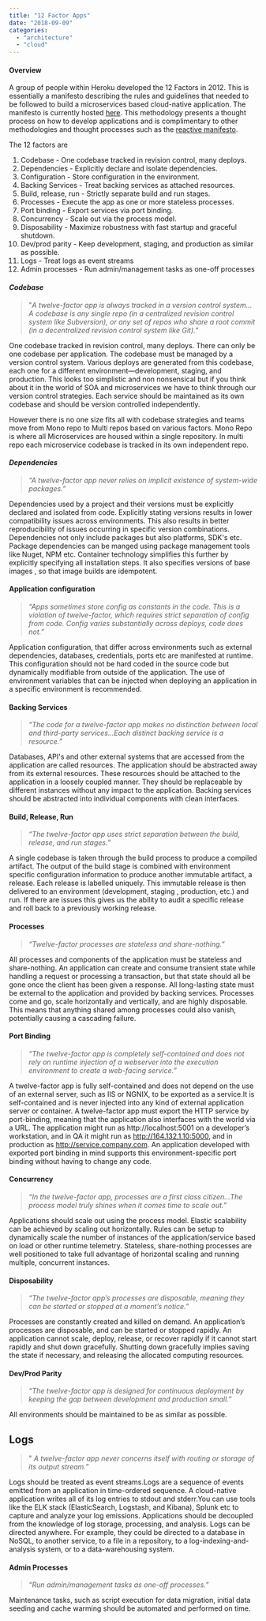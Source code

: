 ```yaml
---
title: "12 Factor Apps"
date: "2018-09-09"
categories: 
  - "architecture"
  - "cloud"
---
```


#### Overview

A group of people within Heroku developed the 12 Factors in 2012. This is essentially a manifesto describing the rules and guidelines that needed to be followed to build a microservices based cloud-native application. The manifesto is currently hosted [here](https://12factor.net/). This methodology presents a thought process on how to develop applications and is complimentary to other methodologies and thought processes such as the [reactive manifesto](https://pradeeploganathan.com/patterns/reactive-manifesto/).

The 12 factors are

1. Codebase - One codebase tracked in revision control, many deploys.
2. Dependencies - Explicitly declare and isolate dependencies.
3. Configuration - Store configuration in the environment.
4. Backing Services - Treat backing services as attached resources.
5. Build, release, run - Strictly separate build and run stages.
6. Processes - Execute the app as one or more stateless processes.
7. Port binding - Export services via port binding.
8. Concurrency - Scale out via the process model.
9. Disposability - Maximize robustness with fast startup and graceful shutdown.
10. Dev/prod parity - Keep development, staging, and production as similar as possible.
11. Logs - Treat logs as event streams
12. Admin processes - Run admin/management tasks as one-off processes

#### **_Codebase_**

> "_A twelve-factor app is always tracked in a version control system… A codebase is any single repo (in a centralized revision control system like Subversion), or any set of repos who share a root commit (in a decentralized revision control system like Git)._"

One codebase tracked in revision control, many deploys. There can only be one codebase per application. The codebase must be managed by a version control system. Various deploys are generated from this codebase, each one for a different environment—development, staging, and production. This looks too simplistic and non nonsensical but if you think about it in the world of SOA and microservices we have to think through our version control strategies. Each service should be maintained as its own codebase and should be version controlled independently.

However there is no one size fits all with codebase strategies and teams move from Mono repo to Multi repos based on various factors. Mono Repo is where all Microservices are housed within a single repository. In multi repo each microservice codebase is tracked in its own independent repo.

#### **_Dependencies_**

> _“A twelve-factor app never relies on implicit existence of system-wide packages.”_

Dependencies used by a project and their versions must be explicitly declared and isolated from code. Explicitly stating versions results in lower compatibility issues across environments. This also results in better reproducibility of issues occurring in specific version combinations. Dependencies not only include packages but also platforms, SDK's etc. Package dependencies can be manged using package management tools like Nuget, NPM etc. Container technology simplifies this further by explicitly specifying all installation steps. It also specifies versions of base images , so that image builds are idempotent.

#### Application configuration

> _“Apps sometimes store config as constants in the code. This is a violation of twelve-factor, which requires strict separation of config from code. Config varies substantially across deploys, code does not.”_

Application configuration, that differ across environments such as external dependencies, databases, credentials, ports etc are manifested at runtime. This configuration should not be hard coded in the source code but dynamically modifiable from outside of the application. The use of environment variables that can be injected when deploying an application in a specific environment is recommended.

#### Backing Services

> _“The code for a twelve-factor app makes no distinction between local and third-party services…Each distinct backing service is a resource.”_

Databases, API's and other external systems that are accessed from the application are called resources. The application should be abstracted away from its external resources. These resources should be attached to the application in a loosely coupled manner. They should be replaceable by different instances without any impact to the application. Backing services should be abstracted into individual components with clean interfaces.

#### Build, Release, Run

> _“The twelve-factor app uses strict separation between the build, release, and run stages.”_

A single codebase is taken through the build process to produce a compiled artifact. The output of the build stage is combined with environment specific configuration information to produce another immutable artifact, a release. Each release is labelled uniquely. This immutable release is then delivered to an environment (development, staging , production, etc.) and run. If there are issues this gives us the ability to audit a specific release and roll back to a previously working release.

#### Processes

> _“Twelve-factor processes are stateless and share-nothing.”_

All processes and components of the application must be stateless and share-nothing. An application can create and consume transient state while handling a request or processing a transaction, but that state should all be gone once the client has been given a response. All long-lasting state must be external to the application and provided by backing services. Processes come and go, scale horizontally and vertically, and are highly disposable. This means that anything shared among processes could also vanish, potentially causing a cascading failure.

#### Port Binding

> _“The twelve-factor app is completely self-contained and does not rely on runtime injection of a webserver into the execution environment to create a web-facing service.”_

A twelve-factor app is fully self-contained and does not depend on the use of an external server, such as IIS or NGNIX, to be exported as a service.It is self-contained and is never injected into any kind of external application server or container. A twelve-factor app must export the HTTP service by port-binding, meaning that the application also interfaces with the world via a URL. The application might run as http://localhost:5001 on a developer’s workstation, and in QA it might run as http://164.132.1.10:5000, and in production as http://service.company.com. An application developed with exported port binding in mind supports this environment-specific port binding without having to change any code.

#### Concurrency

> _“In the twelve-factor app, processes are a first class citizen…The process model truly shines when it comes time to scale out.”_

Applications should scale out using the process model. Elastic scalability can be achieved by scaling out horizontally. Rules can be setup to dynamically scale the number of instances of the application/service based on load or other runtime telemetry. Stateless, share-nothing processes are well positioned to take full advantage of horizontal scaling and running multiple, concurrent instances.

#### Disposability

> _“The twelve-factor app’s processes are disposable, meaning they can be started or stopped at a moment’s notice.”_

Processes are constantly created and killed on demand. An application’s processes are disposable, and can be started or stopped rapidly. An application cannot scale, deploy, release, or recover rapidly if it cannot start rapidly and shut down gracefully. Shutting down gracefully implies saving the state if necessary, and releasing the allocated computing resources.

#### Dev/Prod Parity

> _“The twelve-factor app is designed for continuous deployment by keeping the gap between development and production small.”_

All environments should be maintained to be as similar as possible.

## Logs

> " _A twelve-factor app never concerns itself with routing or storage of its output stream.”_

Logs should be treated as event streams.Logs are a sequence of events emitted from an application in time-ordered sequence. A cloud-native application writes all of its log entries to stdout and stderr.You can use tools like the ELK stack (ElasticSearch, Logstash, and Kibana), Splunk etc to capture and analyze your log emissions. Applications should be decoupled from the knowledge of log storage, processing, and analysis. Logs can be directed anywhere. For example, they could be directed to a database in NoSQL, to another service, to a file in a repository, to a log-indexing-and-analysis system, or to a data-warehousing system.

#### Admin Processes

> _“Run admin/management tasks as one-off processes.”_

Maintenance tasks, such as script execution for data migration, initial data seeding and cache warming should be automated and performed on time.
